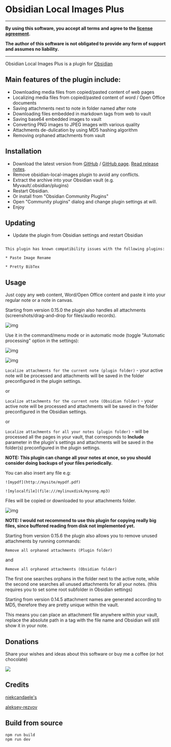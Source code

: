 # Obsidian Local Images Plus

***

**By using this software, you accept all terms and agree to the [license agreement](https://github.com/Sergei-Korneev/obsidian-local-images-plus/blob/main/LICENSE).**

**The author of this software is not obligated to provide any form of support and assumes no liability.**

***


Obsidian Local Images Plus is a plugin for [Obsidian](https://obsidian.md/) 

## Main features of the plugin include:

- Downloading media files from copied/pasted content of web pages
- Localizing media files from copied/pasted content of word / Open Office documents
- Saving attachments next to note in folder named after  note
- Downloading files embedded in markdown tags from web to vault 
- Saving base64 embedded images to vault
- Converting PNG images to JPEG images with various quality
- Attachments de-dulication by using MD5 hashing algorithm
- Removing orphaned attachments from vault



## Installation

- Download the latest version from [GitHub](https://github.com/Sergei-Korneev/obsidian-local-images-plus) / [GitHub page](https://sergei-korneev.github.io/obsidian-local-images-plus). [Read release notes](https://github.com/Sergei-Korneev/obsidian-local-images-plus/releases).
- Remove obsidian-local-images plugin to avoid any conflicts.
- Extract the archive into your Obsidian vault (e.g. Myvault/.obsidian/plugins)
- Restart Obsidian.
- Or install from "Obsidian Community Plugins"
- Open "Community plugins" dialog and change plugin settings at will.
- Enjoy


## Updating

- Update the plugin from Obsidian settings and restart Obsidian


```

This plugin has known compatibility issues with the following plugins:

* Paste Image Rename

* Pretty BibTex

```


## Usage

Just copy any web content, Word/Open Office content and paste it into your regular note or a note in canvas.

Starting from version 0.15.0 the plugin also handles all attachments (screenshots/drag-and-drop for files/audio records).




![img](docs/exampleimage.gif?raw=true)

Use it in the command/menu mode or in automatic mode (toggle "Automatic processing" option in the settings):



![img](docs/commands.png?raw=true)


![img](docs/menuex.png?raw=true)


```Localize attachments for the current note (plugin folder)``` - your active note will be processed and attachments will be saved in the folder preconfigured in the plugin settings. 

or

```Localize attachments for the current note (Obsidian folder)``` - your active note will be processed and attachments will be saved in the folder preconfigured in the Obsidian settings.

or


```Localize attachments for all your notes (plugin folder)``` - will be processed all the pages in your vault, that corresponds to **Include** parameter in the plugin's settings and attachments will be saved in the folder(s) preconfigured in the plugin settings.



**NOTE: This plugin can change all your notes at once, so you should consider doing backups of your files periodically.**

You can also insert any file e.g:

```![mypdf](http://mysite/mypdf.pdf)```

```![mylocalfile](file:///mylinuxdisk/mysong.mp3)```

Files will be copied or downloaded to your attachments folder.

![img](docs/examplepdf.gif?raw=true)

**NOTE: I would not recommend to use this plugin for copying really big files, since buffered reading from disk not implemented yet.**

Starting from version 0.15.6 the plugin also allows you to remove unused attachments by running commands:

```Remove all orphaned attachments (Plugin folder)```

and

```Remove all orphaned attachments (Obsidian folder)```

The first one searches orphans in the folder next to the active note, while the second one searches all unused attachments for all your notes. (this requires you to set some root subfolder in Obsidian settings)


Starting from version 0.14.5 attachment names are generated according to MD5, therefore they are pretty unique within the vault.        

This means you can place an attachment file anywhere within your vault, replace the absolute path in a tag with the file name and Obsidian will still show it in your note.
 



## Donations

Share your  wishes and ideas about this software or buy me a coffee (or hot chocolate)



<a href="https://www.buymeacoffee.com/sergeikorneev"><img src="https://img.buymeacoffee.com/button-api/?text=Buy me a coffee&emoji=&slug=sergeikorneev&button_colour=5F7FFF&font_colour=ffffff&font_family=Inter&outline_colour=000000&coffee_colour=FFDD00"></a>



## Credits

[niekcandaele's](https://github.com/niekcandaele/obsidian-local-images)

[aleksey-rezvov](https://github.com/aleksey-rezvov/obsidian-local-images)


## Build from source
```
npm run build
npm run dev
```
